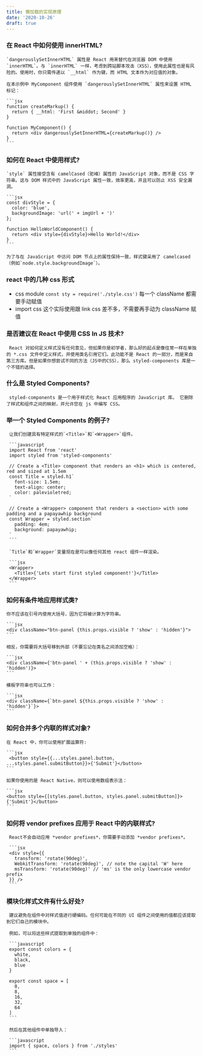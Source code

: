 ```yaml
---
title: 懒加载的实现原理
date: '2020-10-26'
draft: true
---
```


### 在 React 中如何使用 innerHTML?

    `dangerouslySetInnerHTML` 属性是 React 用来替代在浏览器 DOM 中使用 `innerHTML`。与 `innerHTML` 一样，考虑到跨站脚本攻击（XSS），使用此属性也是有风险的。使用时，你只需传递以 `__html` 作为键，而 HTML 文本作为对应值的对象。

    在本示例中 MyComponent 组件使用 `dangerouslySetInnerHTML` 属性来设置 HTML 标记：

    ```jsx
    function createMarkup() {
      return { __html: 'First &middot; Second' }
    }

    function MyComponent() {
      return <div dangerouslySetInnerHTML={createMarkup()} />
    }
    ```

### 如何在 React 中使用样式?

    `style` 属性接受含有 camelCased（驼峰）属性的 JavaScript 对象，而不是 CSS 字符串。这与 DOM 样式中的 JavaScript 属性一致，效率更高，并且可以防止 XSS 安全漏洞。

    ```jsx
    const divStyle = {
      color: 'blue',
      backgroundImage: 'url(' + imgUrl + ')'
    };

    function HelloWorldComponent() {
      return <div style={divStyle}>Hello World!</div>
    }
    ```

    为了与在 JavaScript 中访问 DOM 节点上的属性保持一致，样式键采用了 camelcased（例如`node.style.backgroundImage`）。

### react 中的几种 css 形式

- css module `const sty = require('./style.css')` 每一个 className 都需要手动赋值
- import css 这个实际使用跟 link css 差不多，不需要再手动为 className 赋值

### 是否建议在 React 中使用 CSS In JS 技术?

     React 对如何定义样式没有任何意见，但如果你是初学者，那么好的起点是像往常一样在单独的 *.css 文件中定义样式，并使用类名引用它们。此功能不是 React 的一部分，而是来自第三方库。但是如果你想尝试不同的方法（JS中的CSS），那么 styled-components 库是一个不错的选择。

### 什么是 Styled Components?

     styled-components 是一个用于样式化 React 应用程序的 JavaScript 库。 它删除了样式和组件之间的映射，并允许您在 js 中编写 CSS。

### 举一个 Styled Components 的例子?

     让我们创建具有特定样式的`<Title>`和`<Wrapper>`组件。

     ```javascript
     import React from 'react'
     import styled from 'styled-components'

     // Create a <Title> component that renders an <h1> which is centered, red and sized at 1.5em
     const Title = styled.h1`
       font-size: 1.5em;
       text-align: center;
       color: palevioletred;
     `

     // Create a <Wrapper> component that renders a <section> with some padding and a papayawhip background
     const Wrapper = styled.section`
       padding: 4em;
       background: papayawhip;
     `
     ```

     `Title`和`Wrapper`变量现在是可以像任何其他 react 组件一样渲染。

     ```jsx
     <Wrapper>
       <Title>{'Lets start first styled component!'}</Title>
     </Wrapper>
     ```

### 如何有条件地应用样式类?

    你不应该在引号内使用大括号，因为它将被计算为字符串。

    ```jsx
    <div className="btn-panel {this.props.visible ? 'show' : 'hidden'}">
    ```

    相反，你需要将大括号移到外部（不要忘记在类名之间添加空格）：

    ```jsx
    <div className={'btn-panel ' + (this.props.visible ? 'show' : 'hidden')}>
    ```

    模板字符串也可以工作：

    ```jsx
    <div className={`btn-panel ${this.props.visible ? 'show' : 'hidden'}`}>
    ```

### 如何合并多个内联的样式对象?

    在 React 中，你可以使用扩展运算符:

    ```jsx
     <button style={{...styles.panel.button, ...styles.panel.submitButton}}>{'Submit'}</button>
    ```

    如果你使用的是 React Native，则可以使用数组表示法：

    ```jsx
    <button style={[styles.panel.button, styles.panel.submitButton]}>{'Submit'}</button>
    ```

### 如何将 vendor prefixes 应用于 React 中的内联样式?

     React不会自动应用 *vendor prefixes*，你需要手动添加 *vendor prefixes*。

     ```jsx
     <div style={{
       transform: 'rotate(90deg)',
       WebkitTransform: 'rotate(90deg)', // note the capital 'W' here
       msTransform: 'rotate(90deg)' // 'ms' is the only lowercase vendor prefix
     }} />
     ```

### 模块化样式文件有什么好处?

     建议避免在组件中对样式值进行硬编码。任何可能在不同的 UI 组件之间使用的值都应该提取到它们自己的模块中。

     例如，可以将这些样式提取到单独的组件中：

     ```javascript
     export const colors = {
       white,
       black,
       blue
     }

     export const space = [
       0,
       8,
       16,
       32,
       64
     ]
     ```

     然后在其他组件中单独导入：

     ```javascript
     import { space, colors } from './styles'
     ```
